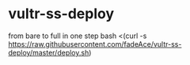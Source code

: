 # vultr-ss-deploy
from bare to full in one step
bash <(curl -s https://raw.githubusercontent.com/fadeAce/vultr-ss-deploy/master/deploy.sh)
